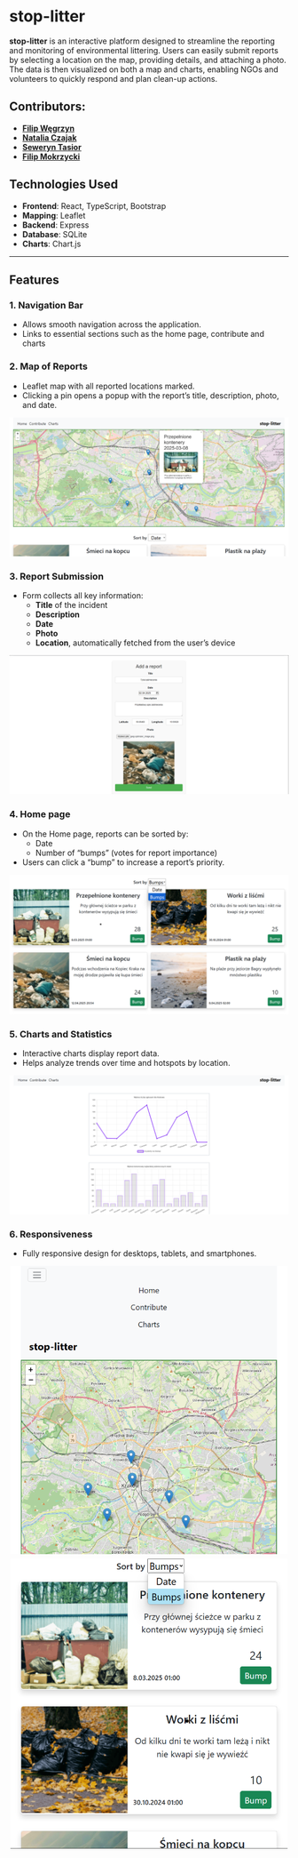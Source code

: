 # stop-litter

**stop-litter** is an interactive platform designed to streamline the reporting and monitoring of environmental littering. Users can easily submit reports by selecting a location on the map, providing details, and attaching a photo. The data is then visualized on both a map and charts, enabling NGOs and volunteers to quickly respond and plan clean-up actions.

## Contributors:
- **[Filip Węgrzyn](https://github.com/wegorz13)**
- **[Natalia Czajak](https://github.com/nczajak)**
- **[Seweryn Tasior](https://github.com/Sewery)**
- **[Filip Mokrzycki](https://github.com/Filipmok-agh)**


## Technologies Used
- **Frontend**: React, TypeScript, Bootstrap  
- **Mapping**: Leaflet  
- **Backend**: Express  
- **Database**: SQLite  
- **Charts**: Chart.js  

---

## Features

### 1. Navigation Bar
- Allows smooth navigation across the application.  
- Links to essential sections such as the home page, contribute and charts

### 2. Map of Reports
- Leaflet map with all reported locations marked.  
- Clicking a pin opens a popup with the report’s title, description, photo, and date.

![Map of Reports](./images/map.png)

### 3. Report Submission
- Form collects all key information:  
  - **Title** of the incident  
  - **Description**  
  - **Date**
  - **Photo**  
  - **Location**, automatically fetched from the user’s device  

![Report Form](./images/form.png)

### 4. Home page
- On the Home page, reports can be sorted by:  
  - Date  
  - Number of “bumps” (votes for report importance)  
- Users can click a “bump” to increase a report’s priority.

![Bumps](./images/bumps.png)

### 5. Charts and Statistics
- Interactive charts display report data.  
- Helps analyze trends over time and hotspots by location.

![Charts](./images/charts.png)

### 6. Responsiveness
- Fully responsive design for desktops, tablets, and smartphones.  

<div style="display: flex; flex-direction: column; align-items: center;">
  <img src="./images/phone-map.png" alt="Map on mobile" width="500" style="margin-bottom: 8px;">
  <img src="./images/phone-bumps.png" alt="Bumps on mobile" width="500">
</div>